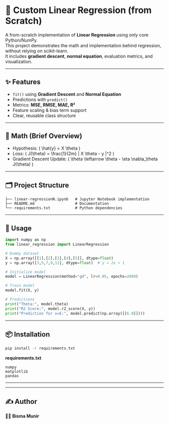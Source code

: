 # 📘 Custom Linear Regression (from Scratch)

A from-scratch implementation of **Linear Regression** using only core Python/NumPy.  
This project demonstrates the math and implementation behind regression, without relying on scikit-learn.  
It includes **gradient descent**, **normal equation**, evaluation metrics, and visualization.

---

## ✨ Features
- `fit()` using **Gradient Descent** and **Normal Equation**
- Predictions with `predict()`  
- Metrics: **MSE, RMSE, MAE, R²**  
- Feature scaling & bias term support  
- Clear, reusable class structure

---

## 🧠 Math (Brief Overview)
- Hypothesis: \( \hat{y} = X \theta \)  
- Loss: \( J(\theta) = \frac{1}{2m} \| X \theta - y \|^2 \)  
- Gradient Descent Update: \( \theta \leftarrow \theta - \eta \nabla_\theta J(\theta) \)

---

## 🗂️ Project Structure
```
├── linear-regressionN.ipynb   # Jupyter Notebook implementation
├── README.md                  # Documentation
└── requirements.txt           # Python dependencies
```

---

## 🚀 Usage
```python
import numpy as np
from linear_regression import LinearRegression

# Dummy dataset
X = np.array([[1],[2],[3],[4],[5]], dtype=float)
y = np.array([3,5,7,9,11], dtype=float)  # y ≈ 2x + 1

# Initialize model
model = LinearRegression(method="gd", lr=0.05, epochs=2000)

# Train model
model.fit(X, y)

# Predictions
print("Theta:", model.theta)
print("R2 Score:", model.r2_score(X, y))
print("Prediction for x=6:", model.predict(np.array([[6.0]])))
```

---

## 📦 Installation
```bash
pip install -r requirements.txt
```

**requirements.txt**
```
numpy
matplotlib
pandas
```

---

---

## ✍️ Author
👩‍💻 **Bisma Munir**


